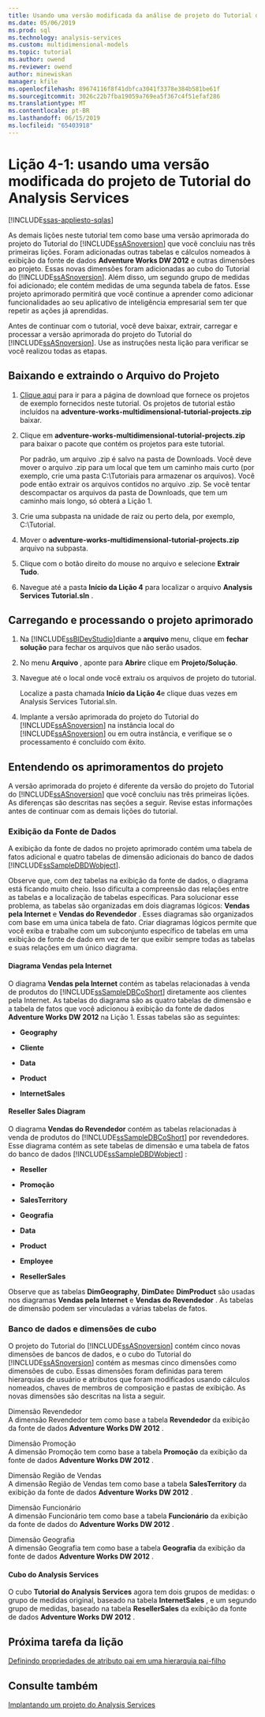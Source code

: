 ```yaml
---
title: Usando uma versão modificada da análise de projeto do Tutorial de serviços | Microsoft Docs
ms.date: 05/06/2019
ms.prod: sql
ms.technology: analysis-services
ms.custom: multidimensional-models
ms.topic: tutorial
ms.author: owend
ms.reviewer: owend
author: minewiskan
manager: kfile
ms.openlocfilehash: 89674116f8f41dbfca3041f3378e384b581be61f
ms.sourcegitcommit: 3026c22b7fba19059a769ea5f367c4f51efaf286
ms.translationtype: MT
ms.contentlocale: pt-BR
ms.lasthandoff: 06/15/2019
ms.locfileid: "65403918"
---
```

# <a name="lesson-4-1---using-a-modified-version-of-the-analysis-services-tutorial-project"></a>Lição 4-1: usando uma versão modificada do projeto de Tutorial do Analysis Services
[!INCLUDE[ssas-appliesto-sqlas](../../includes/ssas-appliesto-sqlas.md)]

As demais lições neste tutorial tem como base uma versão aprimorada do projeto do Tutorial do [!INCLUDE[ssASnoversion](../../includes/ssasnoversion-md.md)] que você concluiu nas três primeiras lições. Foram adicionadas outras tabelas e cálculos nomeados à exibição da fonte de dados **Adventure Works DW 2012** e outras dimensões ao projeto. Essas novas dimensões foram adicionadas ao cubo do Tutorial do [!INCLUDE[ssASnoversion](../../includes/ssasnoversion-md.md)]. Além disso, um segundo grupo de medidas foi adicionado; ele contém medidas de uma segunda tabela de fatos. Esse projeto aprimorado permitirá que você continue a aprender como adicionar funcionalidades ao seu aplicativo de inteligência empresarial sem ter que repetir as ações já aprendidas.  
  
Antes de continuar com o tutorial, você deve baixar, extrair, carregar e processar a versão aprimorada do projeto do Tutorial do [!INCLUDE[ssASnoversion](../../includes/ssasnoversion-md.md)].  Use as instruções nesta lição para verificar se você realizou todas as etapas.  
  
## <a name="downloading-and-extracting-the-project-file"></a>Baixando e extraindo o Arquivo do Projeto  
  
1.  [Clique aqui](https://github.com/Microsoft/sql-server-samples/releases/tag/adventureworks-analysis-services) para ir para a página de download que fornece os projetos de exemplo fornecidos neste tutorial. Os projetos de tutorial estão incluídos na **adventure-works-multidimensional-tutorial-projects.zip** baixar.  
  
2.  Clique em **adventure-works-multidimensional-tutorial-projects.zip** para baixar o pacote que contém os projetos para este tutorial.  
  
    Por padrão, um arquivo .zip é salvo na pasta de Downloads. Você deve mover o arquivo .zip para um local que tem um caminho mais curto (por exemplo, crie uma pasta C:\Tutoriais para armazenar os arquivos).  Você pode então extrair os arquivos contidos no arquivo .zip. Se você tentar descompactar os arquivos da pasta de Downloads, que tem um caminho mais longo, só obterá a Lição 1.  
  
3.  Crie uma subpasta na unidade de raiz ou perto dela, por exemplo, C:\Tutorial.  
  
4.  Mover o **adventure-works-multidimensional-tutorial-projects.zip** arquivo na subpasta.  
  
5.  Clique com o botão direito do mouse no arquivo e selecione **Extrair Tudo**.  
  
6.  Navegue até a pasta **Início da Lição 4** para localizar o arquivo **Analysis Services Tutorial.sln** .  
  
## <a name="loading-and-processing-the-enhanced-project"></a>Carregando e processando o projeto aprimorado  
  
1.  Na [!INCLUDE[ssBIDevStudio](../../includes/ssbidevstudio-md.md)]diante a **arquivo** menu, clique em **fechar solução** para fechar os arquivos que não serão usados.  
  
2.  No menu **Arquivo** , aponte para **Abrir**e clique em **Projeto/Solução**.  
  
3.  Navegue até o local onde você extraiu os arquivos de projeto do tutorial.  
  
    Localize a pasta chamada **Início da Lição 4**e clique duas vezes em Analysis Services Tutorial.sln.  
  
4.  Implante a versão aprimorada do projeto do Tutorial do [!INCLUDE[ssASnoversion](../../includes/ssasnoversion-md.md)] na instância local do [!INCLUDE[ssASnoversion](../../includes/ssasnoversion-md.md)] ou em outra instância, e verifique se o processamento é concluído com êxito.  
  
## <a name="understanding-the-enhancements-to-the-project"></a>Entendendo os aprimoramentos do projeto  
A versão aprimorada do projeto é diferente da versão do projeto do Tutorial do [!INCLUDE[ssASnoversion](../../includes/ssasnoversion-md.md)] que você concluiu nas três primeiras lições. As diferenças são descritas nas seções a seguir. Revise estas informações antes de continuar com as demais lições do tutorial.  
  
### <a name="data-source-view"></a>Exibição da Fonte de Dados  
A exibição da fonte de dados no projeto aprimorado contém uma tabela de fatos adicional e quatro tabelas de dimensão adicionais do banco de dados [!INCLUDE[ssSampleDBDWobject](../../includes/sssampledbdwobject-md.md)].  
  
Observe que, com dez tabelas na exibição da fonte de dados, o diagrama <All Tables> está ficando muito cheio. Isso dificulta a compreensão das relações entre as tabelas e a localização de tabelas específicas. Para solucionar esse problema, as tabelas são organizadas em dois diagramas lógicos: **Vendas pela Internet** e **Vendas do Revendedor** . Esses diagramas são organizados com base em uma única tabela de fato. Criar diagramas lógicos permite que você exiba e trabalhe com um subconjunto específico de tabelas em uma exibição de fonte de dado em vez de ter que exibir sempre todas as tabelas e suas relações em um único diagrama.  
  
#### <a name="internet-sales-diagram"></a>Diagrama Vendas pela Internet  
O diagrama **Vendas pela Internet** contém as tabelas relacionadas à venda de produtos do [!INCLUDE[ssSampleDBCoShort](../../includes/sssampledbcoshort-md.md)] diretamente aos clientes pela Internet. As tabelas do diagrama são as quatro tabelas de dimensão e a tabela de fatos que você adicionou à exibição da fonte de dados **Adventure Works DW 2012** na Lição 1. Essas tabelas são as seguintes:  
  
-   **Geography**  
  
-   **Cliente**  
  
-   **Data**  
  
-   **Product**  
  
-   **InternetSales**  
  
#### <a name="reseller-sales-diagram"></a>Reseller Sales Diagram  
O diagrama **Vendas do Revendedor** contém as tabelas relacionadas à venda de produtos do [!INCLUDE[ssSampleDBCoShort](../../includes/sssampledbcoshort-md.md)] por revendedores. Esse diagrama contém as sete tabelas de dimensão e uma tabela de fatos do banco de dados [!INCLUDE[ssSampleDBDWobject](../../includes/sssampledbdwobject-md.md)] :  
  
-   **Reseller**  
  
-   **Promoção**  
  
-   **SalesTerritory**  
  
-   **Geografia**  
  
-   **Data**  
  
-   **Product**  
  
-   **Employee**  
  
-   **ResellerSales**  
  
Observe que as tabelas **DimGeography**, **DimDate**e **DimProduct** são usadas nos diagramas **Vendas pela Internet** e **Vendas do Revendedor** . As tabelas de dimensão podem ser vinculadas a várias tabelas de fatos.  
  
### <a name="database-and-cube-dimensions"></a>Banco de dados e dimensões de cubo  
O projeto do Tutorial do [!INCLUDE[ssASnoversion](../../includes/ssasnoversion-md.md)] contém cinco novas dimensões de bancos de dados, e o cubo do Tutorial do [!INCLUDE[ssASnoversion](../../includes/ssasnoversion-md.md)] contém as mesmas cinco dimensões como dimensões de cubo. Essas dimensões foram definidas para terem hierarquias de usuário e atributos que foram modificados usando cálculos nomeados, chaves de membros de composição e pastas de exibição. As novas dimensões são descritas na lista a seguir.  
  
Dimensão Revendedor  
A dimensão Revendedor tem como base a tabela **Revendedor** da exibição da fonte de dados **Adventure Works DW 2012** .  
  
Dimensão Promoção  
A dimensão Promoção tem como base a tabela **Promoção** da exibição da fonte de dados **Adventure Works DW 2012** .  
  
Dimensão Região de Vendas  
A dimensão Região de Vendas tem como base a tabela **SalesTerritory** da exibição da fonte de dados **Adventure Works DW 2012** .  
  
Dimensão Funcionário  
A dimensão Funcionário tem como base a tabela **Funcionário** da exibição da fonte de dados do **Adventure Works DW 2012** .  
  
Dimensão Geografia  
A dimensão Geografia tem como base a tabela **Geografia** da exibição da fonte de dados **Adventure Works DW 2012** .  
  
#### <a name="analysis-services-cube"></a>Cubo do Analysis Services  
O cubo **Tutorial do Analysis Services** agora tem dois grupos de medidas: o grupo de medidas original, baseado na tabela **InternetSales** , e um segundo grupo de medidas, baseado na tabela **ResellerSales** da exibição da fonte de dados **Adventure Works DW 2012** .  
  
## <a name="next-task-in-lesson"></a>Próxima tarefa da lição  
[Definindo propriedades de atributo pai em uma hierarquia pai-filho](lesson-4-2-defining-parent-attribute-properties-in-a-parent-child-hierarchy.md)  
  
## <a name="see-also"></a>Consulte também  
[Implantando um projeto do Analysis Services](lesson-2-5-deploying-an-analysis-services-project.md)  
  
